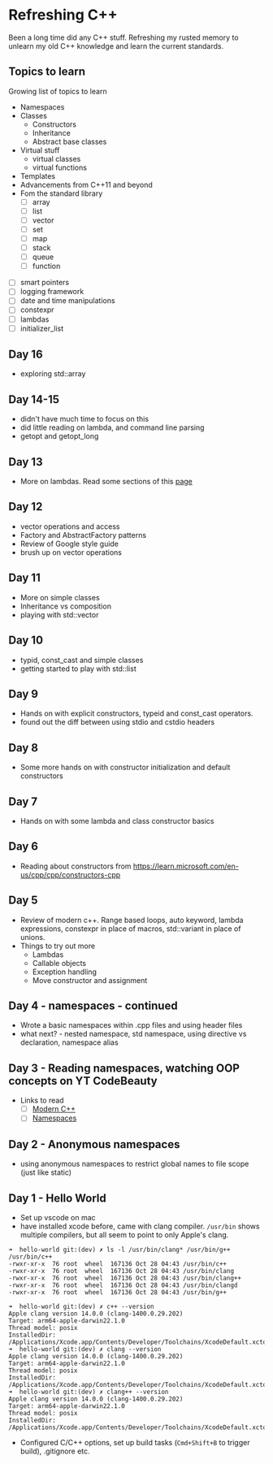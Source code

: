 # Refreshing C++

Been a long time did any C++ stuff. Refreshing my rusted memory to unlearn my old C++ knowledge and learn the current standards.

## Topics to learn

Growing list of topics to learn

- Namespaces
- Classes
  - Constructors
  - Inheritance
  - Abstract base classes
- Virtual stuff
  - virtual classes
  - virtual functions
- Templates
- Advancements from C++11 and beyond
- Fom the standard library
  - [ ] array
  - [ ] list
  - [ ] vector
  - [ ] set
  - [ ] map
  - [ ] stack
  - [ ] queue
  - [ ] function
- [ ] smart pointers
- [ ] logging framework
- [ ] date and time manipulations
- [ ] constexpr
- [ ] lambdas
- [ ] initializer_list

## Day 16

- exploring std::array

## Day 14-15

- didn't have much time to focus on this
- did little reading on lambda, and command line parsing
- getopt and getopt_long

## Day 13

- More on lambdas. Read some sections of this [page](https://www.learncpp.com/cpp-tutorial/introduction-to-lambdas-anonymous-functions/)

## Day 12

- vector operations and access
- Factory and AbstractFactory patterns
- Review of Google style guide
- brush up on vector operations

## Day 11

- More on simple classes
- Inheritance vs composition
- playing with std::vector

## Day 10

- typid, const_cast and simple classes
- getting started to play with std::list

## Day 9

- Hands on with explicit constructors, typeid and const_cast operators.
- found out the diff between using stdio and cstdio headers

## Day 8

- Some more hands on with constructor initialization and default constructors

## Day 7

- Hands on with some lambda and class constructor basics

## Day 6

- Reading about constructors from https://learn.microsoft.com/en-us/cpp/cpp/constructors-cpp

## Day 5

- Review of modern c++. Range based loops, auto keyword, lambda expressions, constexpr in place of macros, std::variant in place of unions.
- Things to try out more
  - Lambdas
  - Callable objects
  - Exception handling
  - Move constructor and assignment

## Day 4 - namespaces - continued

- Wrote a basic namespaces within .cpp files and using header files
- what next? - nested namespace, std namespace, using directive vs declaration, namespace alias

## Day 3 - Reading namespaces, watching OOP concepts on YT CodeBeauty

- Links to read
  - [ ] [Modern C++](https://learn.microsoft.com/en-us/cpp/cpp/welcome-back-to-cpp-modern-cpp)
  - [ ] [Namespaces](https://learn.microsoft.com/en-us/cpp/cpp/namespaces-cpp)

## Day 2 - Anonymous namespaces

- using anonymous namespaces to restrict global names to file scope (just like static)

## Day 1 - Hello World

- Set up vscode on mac
- have installed xcode before, came with clang compiler. `/usr/bin` shows multiple compilers, but all seem to point to only Apple's clang.

```console
➜  hello-world git:(dev) ✗ ls -l /usr/bin/clang* /usr/bin/g++ /usr/bin/c++
-rwxr-xr-x  76 root  wheel  167136 Oct 28 04:43 /usr/bin/c++
-rwxr-xr-x  76 root  wheel  167136 Oct 28 04:43 /usr/bin/clang
-rwxr-xr-x  76 root  wheel  167136 Oct 28 04:43 /usr/bin/clang++
-rwxr-xr-x  76 root  wheel  167136 Oct 28 04:43 /usr/bin/clangd
-rwxr-xr-x  76 root  wheel  167136 Oct 28 04:43 /usr/bin/g++

➜  hello-world git:(dev) ✗ c++ --version
Apple clang version 14.0.0 (clang-1400.0.29.202)
Target: arm64-apple-darwin22.1.0
Thread model: posix
InstalledDir: /Applications/Xcode.app/Contents/Developer/Toolchains/XcodeDefault.xctoolchain/usr/bin
➜  hello-world git:(dev) ✗ clang --version
Apple clang version 14.0.0 (clang-1400.0.29.202)
Target: arm64-apple-darwin22.1.0
Thread model: posix
InstalledDir: /Applications/Xcode.app/Contents/Developer/Toolchains/XcodeDefault.xctoolchain/usr/bin
➜  hello-world git:(dev) ✗ clang++ --version
Apple clang version 14.0.0 (clang-1400.0.29.202)
Target: arm64-apple-darwin22.1.0
Thread model: posix
InstalledDir: /Applications/Xcode.app/Contents/Developer/Toolchains/XcodeDefault.xctoolchain/usr/bin
```

- Configured C/C++ options, set up build tasks (`Cmd+Shift+B` to trigger build), .gitignore etc.